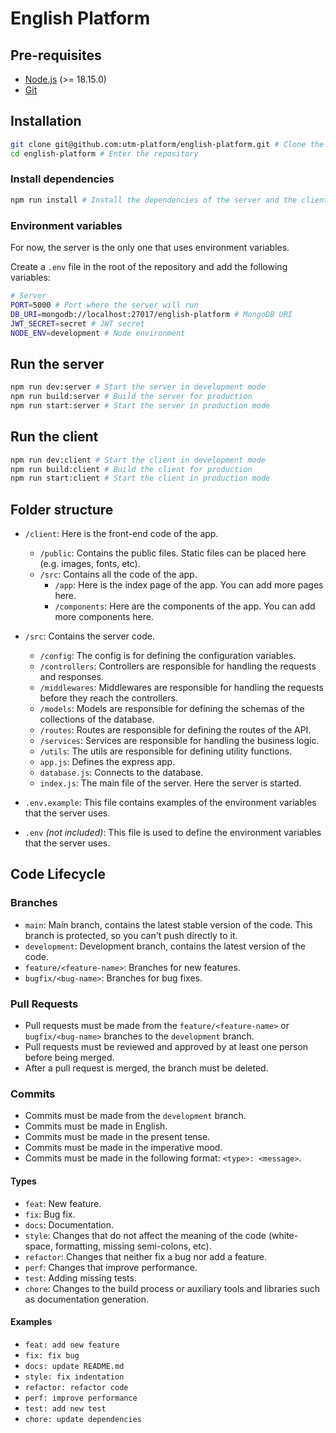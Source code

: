 # **English Platform**

## **Pre-requisites**

- [Node.js](https://nodejs.org/en/) (>= 18.15.0)
- [Git](https://git-scm.com/)

## **Installation**

```bash
git clone git@github.com:utm-platform/english-platform.git # Clone the repository
cd english-platform # Enter the repository
```

### Install dependencies

```bash
npm run install # Install the dependencies of the server and the client
```

### Environment variables
For now, the server is the only one that uses environment variables.

Create a `.env` file in the root of the repository and add the following variables:

```bash
# Server
PORT=5000 # Port where the server will run
DB_URI=mongodb://localhost:27017/english-platform # MongoDB URI
JWT_SECRET=secret # JWT secret
NODE_ENV=development # Node environment
```
## **Run the server**
```bash
npm run dev:server # Start the server in development mode
npm run build:server # Build the server for production
npm run start:server # Start the server in production mode
```

## **Run the client**
```bash
npm run dev:client # Start the client in development mode
npm run build:client # Build the client for production
npm run start:client # Start the client in production mode
```

## **Folder structure**

- `/client`: Here is the front-end code of the app.
  - `/public`: Contains the public files. Static files can be placed here (e.g. images, fonts, etc).
  - `/src`: Contains all the code of the app.
    - `/app`: Here is the index page of the app. You can add more pages here.
    - `/components`: Here are the components of the app. You can add more components here.

- `/src`: Contains the server code.
  - `/config`: The config is for defining the configuration variables.
  - `/controllers`: Controllers are responsible for handling the requests and responses.
  - `/middlewares`: Middlewares are responsible for handling the requests before they reach the controllers.
  - `/models`: Models are responsible for defining the schemas of the collections of the database.
  - `/routes`: Routes are responsible for defining the routes of the API.
  - `/services`: Services are responsible for handling the business logic.
  - `/utils`: The utils are responsible for defining utility functions.
  - `app.js`: Defines the express app.
  - `database.js`: Connects to the database.
  - `index.js`: The main file of the server. Here the server is started.
- `.env.example`: This file contains examples of the environment variables that the server uses.
- `.env` *(not included)*: This file is used to define the environment variables that the server uses.


## **Code Lifecycle**

### **Branches**

- `main`: Main branch, contains the latest stable version of the code. This branch is protected, so you can't push directly to it.
- `development`: Development branch, contains the latest version of the code.
- `feature/<feature-name>`: Branches for new features.
- `bugfix/<bug-name>`: Branches for bug fixes.

### **Pull Requests**

- Pull requests must be made from the `feature/<feature-name>` or `bugfix/<bug-name>` branches to the `development` branch.
- Pull requests must be reviewed and approved by at least one person before being merged.
- After a pull request is merged, the branch must be deleted.

### **Commits**

- Commits must be made from the `development` branch.
- Commits must be made in English.
- Commits must be made in the present tense.
- Commits must be made in the imperative mood.
- Commits must be made in the following format: `<type>: <message>`.

#### **Types**

- `feat`: New feature.
- `fix`: Bug fix.
- `docs`: Documentation.
- `style`: Changes that do not affect the meaning of the code (white-space, formatting, missing semi-colons, etc).
- `refactor`: Changes that neither fix a bug nor add a feature.
- `perf`: Changes that improve performance.
- `test`: Adding missing tests.
- `chore`: Changes to the build process or auxiliary tools and libraries such as documentation generation.

#### **Examples**

- `feat: add new feature`
- `fix: fix bug`
- `docs: update README.md`
- `style: fix indentation`
- `refactor: refactor code`
- `perf: improve performance`
- `test: add new test`
- `chore: update dependencies`